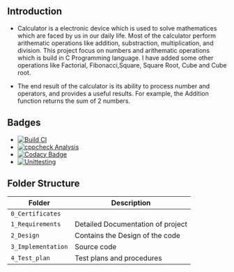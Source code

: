 ## Introduction
* Calculator is a electronic device which is used to solve mathematices which are faced by us in our daily life. Most of the calculator perform arithematic operations like addition, substraction, multiplication, and division. This project focus on numbers and arithematic operations which is build in C Programming language. I have added some other operations like Factorial, Fibonacci,Square, Square Root, Cube and Cube root.

* The end result of the calculator is its ability to process number and operators, and provides a useful results. For example, the Addition function returns the sum of 2 numbers.

## Badges
* [![Build CI](https://github.com/manasiAraspure/M1_Calculator/actions/workflows/BuildCI.yml/badge.svg)](https://github.com/manasiAraspure/M1_Calculator/actions/workflows/BuildCI.yml)
* [![cppcheck Analysis](https://github.com/manasiAraspure/M1_Calculator/actions/workflows/cppCheck.yml/badge.svg)](https://github.com/manasiAraspure/M1_Calculator/actions/workflows/cppCheck.yml)
* [![Codacy Badge](https://app.codacy.com/project/badge/Grade/fa2a0daa8894469e8b0f55cca798e501)](https://www.codacy.com/gh/manasiAraspure/M1_Calculator/dashboard?utm_source=github.com&amp;utm_medium=referral&amp;utm_content=manasiAraspure/M1_Calculator&amp;utm_campaign=Badge_Grade)
* [![Unittesting](https://github.com/manasiAraspure/M1_Calculator/actions/workflows/unitTest.yml/badge.svg)](https://github.com/manasiAraspure/M1_Calculator/actions/workflows/unitTest.yml)

## Folder Structure
Folder             | Description
-------------------| -----------------------------------------
`0_Certificates`   | 
`1_Requirements`   | Detailed Documentation of project
`2_Design`         | Contains the Design of the code
`3_Implementation` | Source code
`4_Test_plan`      | Test plans and procedures
